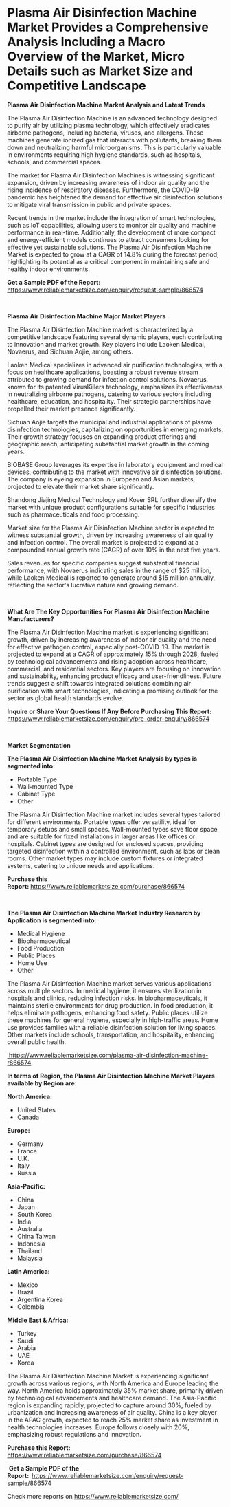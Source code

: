 <p><h1>Plasma Air Disinfection Machine Market Provides a Comprehensive Analysis Including a Macro Overview of the Market, Micro Details such as Market Size and Competitive Landscape</h1></p><p><strong>Plasma Air Disinfection Machine Market Analysis and Latest Trends</strong></p>
<p><p>The Plasma Air Disinfection Machine is an advanced technology designed to purify air by utilizing plasma technology, which effectively eradicates airborne pathogens, including bacteria, viruses, and allergens. These machines generate ionized gas that interacts with pollutants, breaking them down and neutralizing harmful microorganisms. This is particularly valuable in environments requiring high hygiene standards, such as hospitals, schools, and commercial spaces.</p><p>The market for Plasma Air Disinfection Machines is witnessing significant expansion, driven by increasing awareness of indoor air quality and the rising incidence of respiratory diseases. Furthermore, the COVID-19 pandemic has heightened the demand for effective air disinfection solutions to mitigate viral transmission in public and private spaces.</p><p>Recent trends in the market include the integration of smart technologies, such as IoT capabilities, allowing users to monitor air quality and machine performance in real-time. Additionally, the development of more compact and energy-efficient models continues to attract consumers looking for effective yet sustainable solutions. The Plasma Air Disinfection Machine Market is expected to grow at a CAGR of 14.8% during the forecast period, highlighting its potential as a critical component in maintaining safe and healthy indoor environments.</p></p>
<p><strong>Get a Sample PDF of the Report:&nbsp;</strong> <a href="https://www.reliablemarketsize.com/enquiry/request-sample/866574?utm_campaign=1897&utm_medium=2&utm_source=Github&utm_content=ia&utm_term=07022025&utm_id=plasma-air-disinfection-machine">https://www.reliablemarketsize.com/enquiry/request-sample/866574</a></p>
<p>&nbsp;</p>
<p><strong>Plasma Air Disinfection Machine Major Market Players</strong></p>
<p><p>The Plasma Air Disinfection Machine market is characterized by a competitive landscape featuring several dynamic players, each contributing to innovation and market growth. Key players include Laoken Medical, Novaerus, and Sichuan Aojie, among others.</p><p>Laoken Medical specializes in advanced air purification technologies, with a focus on healthcare applications, boasting a robust revenue stream attributed to growing demand for infection control solutions. Novaerus, known for its patented VirusKillers technology, emphasizes its effectiveness in neutralizing airborne pathogens, catering to various sectors including healthcare, education, and hospitality. Their strategic partnerships have propelled their market presence significantly.</p><p>Sichuan Aojie targets the municipal and industrial applications of plasma disinfection technologies, capitalizing on opportunities in emerging markets. Their growth strategy focuses on expanding product offerings and geographic reach, anticipating substantial market growth in the coming years.</p><p>BIOBASE Group leverages its expertise in laboratory equipment and medical devices, contributing to the market with innovative air disinfection solutions. The company is eyeing expansion in European and Asian markets, projected to elevate their market share significantly.</p><p>Shandong Jiajing Medical Technology and Kover SRL further diversify the market with unique product configurations suitable for specific industries such as pharmaceuticals and food processing.</p><p>Market size for the Plasma Air Disinfection Machine sector is expected to witness substantial growth, driven by increasing awareness of air quality and infection control. The overall market is projected to expand at a compounded annual growth rate (CAGR) of over 10% in the next five years.</p><p>Sales revenues for specific companies suggest substantial financial performance, with Novaerus indicating sales in the range of $25 million, while Laoken Medical is reported to generate around $15 million annually, reflecting the sector's lucrative nature and growing demand.</p></p>
<p>&nbsp;</p>
<p><strong>What Are The Key Opportunities For Plasma Air Disinfection Machine Manufacturers?</strong></p>
<p><p>The Plasma Air Disinfection Machine market is experiencing significant growth, driven by increasing awareness of indoor air quality and the need for effective pathogen control, especially post-COVID-19. The market is projected to expand at a CAGR of approximately 15% through 2028, fueled by technological advancements and rising adoption across healthcare, commercial, and residential sectors. Key players are focusing on innovation and sustainability, enhancing product efficacy and user-friendliness. Future trends suggest a shift towards integrated solutions combining air purification with smart technologies, indicating a promising outlook for the sector as global health standards evolve.</p></p>
<p><strong>Inquire or Share Your Questions If Any Before Purchasing This Report:</strong> <a href="https://www.reliablemarketsize.com/enquiry/pre-order-enquiry/866574?utm_campaign=1897&utm_medium=2&utm_source=Github&utm_content=ia&utm_term=07022025&utm_id=plasma-air-disinfection-machine">https://www.reliablemarketsize.com/enquiry/pre-order-enquiry/866574</a></p>
<p>&nbsp;</p>
<p><strong>Market Segmentation</strong></p>
<p><strong>The Plasma Air Disinfection Machine Market Analysis by types is segmented into:</strong></p>
<p><ul><li>Portable Type</li><li>Wall-mounted Type</li><li>Cabinet Type</li><li>Other</li></ul></p>
<p><p>The Plasma Air Disinfection Machine market includes several types tailored for different environments. Portable types offer versatility, ideal for temporary setups and small spaces. Wall-mounted types save floor space and are suitable for fixed installations in larger areas like offices or hospitals. Cabinet types are designed for enclosed spaces, providing targeted disinfection within a controlled environment, such as labs or clean rooms. Other market types may include custom fixtures or integrated systems, catering to unique needs and applications.</p></p>
<p><strong>Purchase this Report:&nbsp;</strong><a href="https://www.reliablemarketsize.com/purchase/866574?utm_campaign=1897&utm_medium=2&utm_source=Github&utm_content=ia&utm_term=07022025&utm_id=plasma-air-disinfection-machine">https://www.reliablemarketsize.com/purchase/866574</a></p>
<p>&nbsp;</p>
<p><strong>The Plasma Air Disinfection Machine Market Industry Research by Application is segmented into:</strong></p>
<p><ul><li>Medical Hygiene</li><li>Biopharmaceutical</li><li>Food Production</li><li>Public Places</li><li>Home Use</li><li>Other</li></ul></p>
<p><p>The Plasma Air Disinfection Machine market serves various applications across multiple sectors. In medical hygiene, it ensures sterilization in hospitals and clinics, reducing infection risks. In biopharmaceuticals, it maintains sterile environments for drug production. In food production, it helps eliminate pathogens, enhancing food safety. Public places utilize these machines for general hygiene, especially in high-traffic areas. Home use provides families with a reliable disinfection solution for living spaces. Other markets include schools, transportation, and hospitality, enhancing overall public health.</p></p>
<p><a href="https://www.reliablemarketsize.com/plasma-air-disinfection-machine-r866574?utm_campaign=1897&utm_medium=2&utm_source=Github&utm_content=ia&utm_term=07022025&utm_id=plasma-air-disinfection-machine">&nbsp;https://www.reliablemarketsize.com/plasma-air-disinfection-machine-r866574</a></p>
<p><strong>In terms of Region, the Plasma Air Disinfection Machine Market Players available by Region are:</strong></p>
<p>
    <p> <strong> North America: </strong>
        <ul>
            <li>United States</li>
            <li>Canada</li>
        </ul>
        </p> 
    <p> <strong> Europe: </strong>
        <ul>
            <li>Germany</li>
            <li>France</li>
            <li>U.K.</li>
            <li>Italy</li>
            <li>Russia</li>
        </ul>
        </p> 
    <p> <strong> Asia-Pacific: </strong>
        <ul>
            <li>China</li>
            <li>Japan</li>
            <li>South Korea</li>
            <li>India</li>
            <li>Australia</li>
            <li>China Taiwan</li>
            <li>Indonesia</li>
            <li>Thailand</li>
            <li>Malaysia</li>
        </ul>
        </p> 
    <p> <strong> Latin America: </strong>
        <ul>
            <li>Mexico</li>
            <li>Brazil</li>
            <li>Argentina Korea</li>
            <li>Colombia</li>
        </ul>
        </p> 
    <p> <strong> Middle East & Africa: </strong>
        <ul>
            <li>Turkey</li>
            <li>Saudi</li>
            <li>Arabia</li>
            <li>UAE</li>
            <li>Korea</li>
        </ul>
    </p>
    </p>
<p><p>The Plasma Air Disinfection Machine Market is experiencing significant growth across various regions, with North America and Europe leading the way. North America holds approximately 35% market share, primarily driven by technological advancements and healthcare demand. The Asia-Pacific region is expanding rapidly, projected to capture around 30%, fueled by urbanization and increasing awareness of air quality. China is a key player in the APAC growth, expected to reach 25% market share as investment in health technologies increases. Europe follows closely with 20%, emphasizing robust regulations and innovation.</p></p>
<p><strong>Purchase this Report: </strong><a href="https://www.reliablemarketsize.com/purchase/866574?utm_campaign=1897&utm_medium=2&utm_source=Github&utm_content=ia&utm_term=07022025&utm_id=plasma-air-disinfection-machine">https://www.reliablemarketsize.com/purchase/866574</a></p>
<p>&nbsp;<strong>Get a Sample PDF of the Report:&nbsp;&nbsp;</strong><a href="https://www.reliablemarketsize.com/enquiry/request-sample/866574?utm_campaign=1897&utm_medium=2&utm_source=Github&utm_content=ia&utm_term=07022025&utm_id=plasma-air-disinfection-machine">https://www.reliablemarketsize.com/enquiry/request-sample/866574</a></p>
<p><strong></strong></p>
<p>Check more reports on <a href="https://www.reliablemarketsize.com/?utm_campaign=1897&utm_medium=2&utm_source=Github&utm_content=ia&utm_term=07022025&utm_id=plasma-air-disinfection-machine">https://www.reliablemarketsize.com/</a></p>